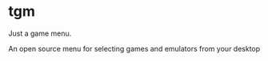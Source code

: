 tgm
===

Just a game menu.

An open source menu for selecting games and emulators from your desktop
